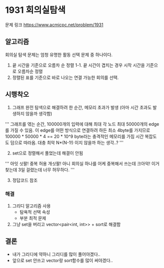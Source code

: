 # 1931 회의실탐색 
문제 링크 https://www.acmicpc.net/problem/1931

## 알고리즘
회의실 탐색 문제는 엄청 유명한 활동 선택 문제 중 하나이다.
1. 끝 시간을 기준으로 오름차 순 정렬 
1-1. 끝 시간이 겹치는 경우 시작 시간을 기준으로 오름차순 정렬
2. 정렬된 표를 기준으로 바로 나오는 연결 가능한 회의를 선택. 

## 시행착오
1. 그래프 완전 탐색으로 해결하려 한 순간, 메모리 초과가 발생 (아마 시간 초과도 발생하지 않을까 생각함)

'''
그래프를 엮는 순간, 100000개의 입력에 대해 최대 각 노드 최대 50000개의 edge를 가질 수 있음. 
이 edge를 어떤 방식으로 연결하려 하든 최소 4byte를 가지므로 100000 * 50000 * 4 == 20 * 10^9 byte라는 충격적인 메모리를 가짐
시간 복잡도도 덤으로 따라옴. 대충 최악 N*(N-1!) 이지 않을까 하는 생각..?
'''

2. set으로 정렬해서 풀었는데 해결이 안됨

'''
아잇 싯팔! 중복 허용 개싯팔! 아니 회의실 하나를 어케 중복해서 쓰는데 크아악!
이거 찾는데 3일 걸렸는데 너무 허무하다.
'''

3. 정답코드 참조

### 해결
1. 그리디 알고리즘 사용
    - 탐욕적 선택 속성
    - 부분 최적 문제
2. 그냥 set을 버리고 vector<pair<int, int>> + sort로 해결함

## 결론
- 내가 그리디에 약하니 그리디를 많이 풀어야겠다..
- 앞으로 set 안쓰고 vector랑 sort함수를 많이 써야겠다..